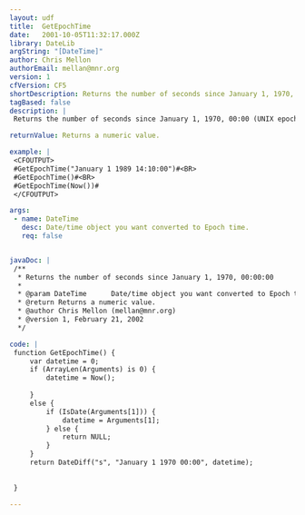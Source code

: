 ```yaml
---
layout: udf
title:  GetEpochTime
date:   2001-10-05T11:32:17.000Z
library: DateLib
argString: "[DateTime]"
author: Chris Mellon
authorEmail: mellan@mnr.org
version: 1
cfVersion: CF5
shortDescription: Returns the number of seconds since January 1, 1970, 00&#58;00&#58;00
tagBased: false
description: |
 Returns the number of seconds since January 1, 1970, 00:00 (UNIX epoch). Can be passed a datetime value, or defaults to Now().  Note that epoch time functions are only valid through 2038.

returnValue: Returns a numeric value.

example: |
 <CFOUTPUT>
 #GetEpochTime("January 1 1989 14:10:00")#<BR>
 #GetEpochTime()#<BR>
 #GetEpochTime(Now())#
 </CFOUTPUT>

args:
 - name: DateTime
   desc: Date/time object you want converted to Epoch time.
   req: false


javaDoc: |
 /**
  * Returns the number of seconds since January 1, 1970, 00:00:00
  * 
  * @param DateTime      Date/time object you want converted to Epoch time. 
  * @return Returns a numeric value. 
  * @author Chris Mellon (mellan@mnr.org) 
  * @version 1, February 21, 2002 
  */

code: |
 function GetEpochTime() {
     var datetime = 0;
     if (ArrayLen(Arguments) is 0) {
         datetime = Now();
 
     }
     else {
         if (IsDate(Arguments[1])) {
             datetime = Arguments[1];
         } else {
             return NULL;
         }
     }
     return DateDiff("s", "January 1 1970 00:00", datetime);
         
         
 }

---
```


